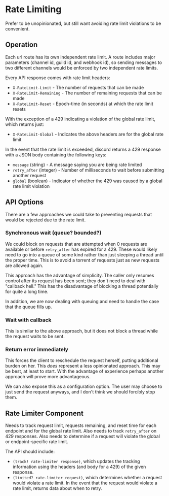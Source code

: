 # Rate Limiting

Prefer to be unopinionated, but still want avoiding rate limit violations to be convenient.

## Operation

Each url route has its own independent rate limit. A route includes major
parameters (channel id, guild id, and webhook id), so sending messages to two
different channels would be enforced by two independent rate limits.

Every API response comes with rate limit headers:
* `X-RateLimit-Limit` - The number of requests that can be made
* `X-RateLimit-Remaining` - The number of remaining requests that can be made
* `X-RateLimit-Reset` - Epoch-time (in seconds) at which the rate limit resets

With the exception of a 429 indicating a violation of the global rate limit,
which returns just:
* `X-RateLimit-Global` - Indicates the above headers are
  for the global rate limit
  
In the event that the rate limit is exceeded, discord returns a 429 response with a JSON body containing the following keys:
* `message` (string) - A message saying you are being rate limited
* `retry_after` (integer) - Number of milliseconds to wait before submitting another request
* `global` (boolean) - Indicator of whether the 429 was caused by a global rate limit violation

## API Options

There are a few approaches we could take to preventing requests that would be
rejected due to the rate limit.

### Synchronous wait (queue? bounded?)

We could block on requests that are attempted when 0 requests are available or before `retry_after` has expired for a 429. These would likely need to go into a queue of some kind rather than just sleeping a thread until the proper time. This is to avoid a torrent of requests just as new requests are allowed again.

This approach has the advantage of simplicity. The caller only resumes control after its request has been sent; they don't need to deal with "callback hell." This has the disadvantage of blocking a thread potentially for quite a long time.

In addition, we are now dealing with queuing and need to handle the case that the queue fills up.

### Wait with callback

This is similar to the above approach, but it does not block a thread while the request waits to be sent.

### Return error immediately

This forces the client to reschedule the request herself, putting additional burden on her. This _does_ represent a less opinionated approach. This may be best, at least to start. With the advantage of experience perhaps another approach will prove more advantageous.

We can also expose this as a configuration option. The user may choose to just send the request anyways, and I don't think we should forcibly stop them.

## Rate Limiter Component

Needs to track request limit, requests remaining, and reset time for each endpoint and for the global rate limit. Also needs to track `retry_after` on 429 responses. Also needs to determine if a request will violate the global or endpoint-specific rate limit.

The API should include:

* `(track! rate-limiter response)`, which updates the tracking information using the headers (and body for a 429) of the given response.
* `(limited? rate-limiter request)`, which determines whether a request would violate a rate limit. In the event that the request would violate a rate limit, returns data about when to retry.
